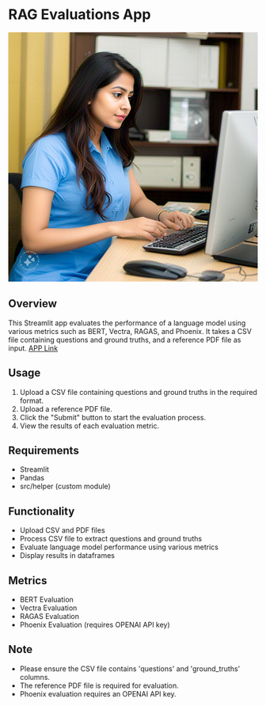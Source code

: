 # RAG Evaluations App

![Girl Computer Research](assets/banner.jpeg)

## Overview

This Streamlit app evaluates the performance of a language model using various metrics such as BERT, Vectra, RAGAS, and Phoenix. It takes a CSV file containing questions and ground truths, and a reference PDF file as input. [APP Link]('https://rag-evaluator.streamlit.app/)

## Usage

1. Upload a CSV file containing questions and ground truths in the required format.
2. Upload a reference PDF file.
3. Click the "Submit" button to start the evaluation process.
4. View the results of each evaluation metric.

## Requirements

* Streamlit
* Pandas
* src/helper (custom module)

## Functionality

* Upload CSV and PDF files
* Process CSV file to extract questions and ground truths
* Evaluate language model performance using various metrics
* Display results in dataframes

## Metrics

* BERT Evaluation
* Vectra Evaluation
* RAGAS Evaluation
* Phoenix Evaluation (requires OPENAI API key)

## Note

* Please ensure the CSV file contains 'questions' and 'ground_truths' columns.
* The reference PDF file is required for evaluation.
* Phoenix evaluation requires an OPENAI API key.
